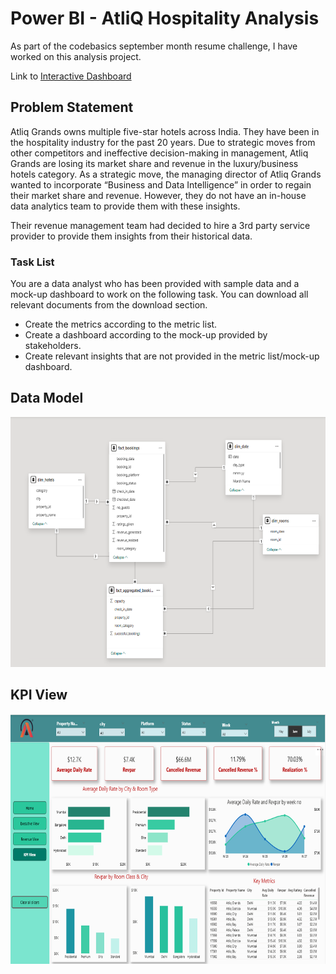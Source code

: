 # Power BI - AtliQ Hospitality Analysis
As part of the codebasics september month resume challenge, I have worked on this analysis project.

Link to [Interactive Dashboard](https://app.powerbi.com/view?r=eyJrIjoiNjE5NGE5OWYtNjEyZi00ZTBhLTliZjMtMWJjYWMwY2IyODFhIiwidCI6ImM2ZTU0OWIzLTVmNDUtNDAzMi1hYWU5LWQ0MjQ0ZGM1YjJjNCJ9)

## Problem Statement
Atliq Grands owns multiple five-star hotels across India. They have been in the hospitality industry for the past 20 years. Due to strategic moves from other competitors and ineffective decision-making in management, Atliq Grands are losing its market share and revenue in the luxury/business hotels category. As a strategic move, the managing director of Atliq Grands wanted to incorporate “Business and Data Intelligence” in order to regain their market share and revenue. However, they do not have an in-house data analytics team to provide them with these insights.

Their revenue management team had decided to hire a 3rd party service provider to provide them insights from their historical data.
### Task List

You are a data analyst who has been provided with sample data and a mock-up dashboard to work on the following task. You can download all relevant documents from the download section.

- Create the metrics according to the metric list. 
- Create a dashboard according to the mock-up provided by stakeholders. 
- Create relevant insights that are not provided in the metric list/mock-up dashboard.


## Data Model

<p align="center">
    <img src='https://github.com/abhisheks181999/Power-BI-AtliQ-Hospitality-/blob/main/Resources/Data%20Model.png' height="400">
</p>


## KPI View

<p align="center">
    <img src='https://github.com/abhisheks181999/Power-BI-AtliQ-Hospitality-/blob/main/Resources/KPI%20View.png'
      height="400">
</p>
